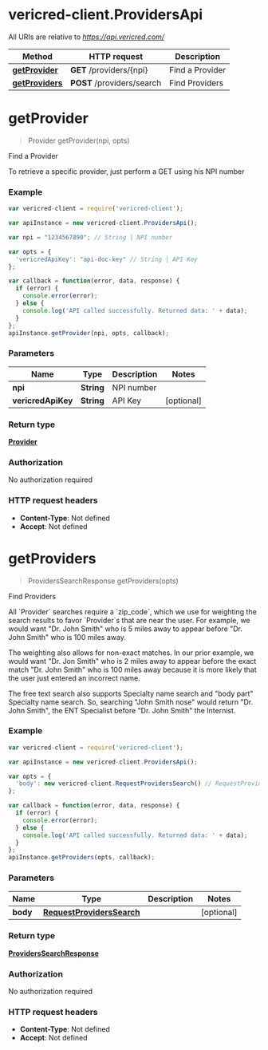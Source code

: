 # vericred-client.ProvidersApi

All URIs are relative to *https://api.vericred.com/*

Method | HTTP request | Description
------------- | ------------- | -------------
[**getProvider**](ProvidersApi.md#getProvider) | **GET** /providers/{npi} | Find a Provider
[**getProviders**](ProvidersApi.md#getProviders) | **POST** /providers/search | Find Providers


<a name="getProvider"></a>
# **getProvider**
> Provider getProvider(npi, opts)

Find a Provider

To retrieve a specific provider, just perform a GET using his NPI number

### Example
```javascript
var vericred-client = require('vericred-client');

var apiInstance = new vericred-client.ProvidersApi();

var npi = "1234567890"; // String | NPI number

var opts = { 
  'vericredApiKey': "api-doc-key" // String | API Key
};

var callback = function(error, data, response) {
  if (error) {
    console.error(error);
  } else {
    console.log('API called successfully. Returned data: ' + data);
  }
};
apiInstance.getProvider(npi, opts, callback);
```

### Parameters

Name | Type | Description  | Notes
------------- | ------------- | ------------- | -------------
 **npi** | **String**| NPI number | 
 **vericredApiKey** | **String**| API Key | [optional] 

### Return type

[**Provider**](Provider.md)

### Authorization

No authorization required

### HTTP request headers

 - **Content-Type**: Not defined
 - **Accept**: Not defined

<a name="getProviders"></a>
# **getProviders**
> ProvidersSearchResponse getProviders(opts)

Find Providers

All &#x60;Provider&#x60; searches require a &#x60;zip_code&#x60;, which we use for weighting
the search results to favor &#x60;Provider&#x60;s that are near the user.  For example,
we would want &quot;Dr. John Smith&quot; who is 5 miles away to appear before
&quot;Dr. John Smith&quot; who is 100 miles away.

The weighting also allows for non-exact matches.  In our prior example, we
would want &quot;Dr. Jon Smith&quot; who is 2 miles away to appear before the exact
match &quot;Dr. John Smith&quot; who is 100 miles away because it is more likely that
the user just entered an incorrect name.

The free text search also supports Specialty name search and &quot;body part&quot;
Specialty name search.  So, searching &quot;John Smith nose&quot; would return
&quot;Dr. John Smith&quot;, the ENT Specialist before &quot;Dr. John Smith&quot; the Internist.


### Example
```javascript
var vericred-client = require('vericred-client');

var apiInstance = new vericred-client.ProvidersApi();

var opts = { 
  'body': new vericred-client.RequestProvidersSearch() // RequestProvidersSearch | 
};

var callback = function(error, data, response) {
  if (error) {
    console.error(error);
  } else {
    console.log('API called successfully. Returned data: ' + data);
  }
};
apiInstance.getProviders(opts, callback);
```

### Parameters

Name | Type | Description  | Notes
------------- | ------------- | ------------- | -------------
 **body** | [**RequestProvidersSearch**](RequestProvidersSearch.md)|  | [optional] 

### Return type

[**ProvidersSearchResponse**](ProvidersSearchResponse.md)

### Authorization

No authorization required

### HTTP request headers

 - **Content-Type**: Not defined
 - **Accept**: Not defined

